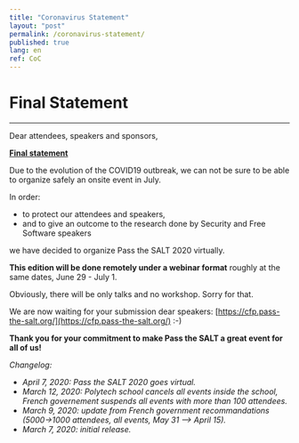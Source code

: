 ```yaml
---
title: "Coronavirus Statement"
layout: "post"
permalink: /coronavirus-statement/
published: true
lang: en
ref: CoC
---
```

# Final Statement

---

Dear attendees, speakers and sponsors,

<b><u>Final statement</u></b>

Due to the evolution of the COVID19 outbreak, we can not be sure to be able to organize safely an onsite event in July.

In order:
* to protect our attendees and speakers,
* and to give an outcome to the research done by Security and Free Software speakers

we have decided to organize Pass the SALT 2020 virtually. 

**This edition will be done remotely under a webinar format** roughly at the same dates, June 29 - July 1.

Obviously, there will be only talks and no workshop. Sorry for that.

We are now waiting for your submission dear speakers: [https://cfp.pass-the-salt.org/](https://cfp.pass-the-salt.org/) :-)

<b>Thank you for your commitment to make Pass the SALT a great event for all of us!</b>

_Changelog:_
* _April 7, 2020: Pass the SALT 2020 goes virtual._
* _March 12, 2020: Polytech school cancels all events inside the school, French governement suspends all events with more than 100 attendees._
* _March 9, 2020: update from French government recommandations (5000->1000 attendees, all events, May 31 --> April 15)._
* _March 7, 2020: initial release._